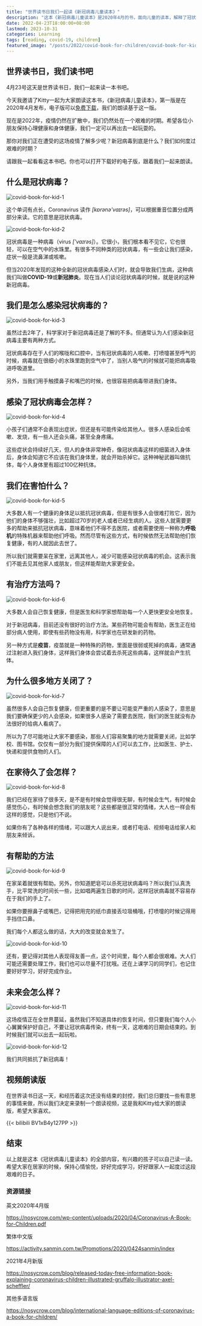 ```yaml
---
title: "世界读书日我们一起读《新冠病毒儿童读本》"
description: "这本《新冠病毒儿童读本》是2020年4月的书，面向儿童的读本，解释了冠状病毒和抗议措施。"
date: 2022-04-23T18:00:00+08:00
lastmod: 2023-10-31
categories: Learning
tags: [reading, covid-19, children]
featured_image: "/posts/2022/covid-book-for-children/covid-book-for-kid-cover.png"
---
```


## 世界读书日，我们读书吧

4月23号这天是世界读书日，我们一起来读一本书吧。

今天我邀请了Kitty一起为大家朗读这本书，《新冠病毒儿童读本》，第一版是在2020年4月发布，电子版可以[免费下载](https://nosycrow.com/wp-content/uploads/2020/04/Coronavirus-A-Book-for-Children.pdf)，我们的朗读基于这一版。

现在是2022年，疫情仍然在扩散中，我们仍然处在一个艰难的时期。希望各位小朋友保持心理健康和身体健康，我们一定可以再出去一起玩耍的。

那你对我们正在遭受的这场疫情了解多少呢？新冠病毒到底是什么？我们如何度过艰难的时期？

请跟我一起看看这本书吧。你也可以打开下载好的电子版，跟着我们一起来朗读。

## 什么是冠状病毒？

![covid-book-for-kid-1](/posts/2022/covid-book-for-children/covid-book-for-kid-1.png)

这个单词有点长，Coronavirus 读作 *[kɒrənə'vaɪrəs]*，可以根据重音位置分成两部分来读。它的意思是冠状病毒。

![covid-book-for-kid-2](/posts/2022/covid-book-for-children/covid-book-for-kid-2.png)

冠状病毒是一种病毒（virus *['vaɪrəs]*）。它很小，我们根本看不见它，它也很轻，可以在空气中的水珠里。有很多不同种类的冠状病毒，有一些会让我们感染，症状一般是流鼻涕或咳嗽。

但当2020年发现的这种全新的冠状病毒感染人们时，就会导致我们生病，这种病我们叫做**COVID-19**或**新冠肺炎**。现在当人们谈论冠状病毒的时候，就是说的这种新冠病毒。

## 我们是怎么感染冠状病毒的？

![covid-book-for-kid-3](/posts/2022/covid-book-for-children/covid-book-for-kid-3.png)

虽然过去2年了，科学家对于新冠病毒还是了解的不多。但通常认为人们感染新冠病毒主要有两种方式。

冠状病毒存在于人们的喉咙和口腔中，当有冠状病毒的人咳嗽、打喷嚏甚至呼气的时候，病毒就在很细小的水珠里跑到空气中了，当别人吸气的时候就可能把病毒吸进呼吸道里。

另外，当我们用手触摸鼻子和嘴巴的时候，也很容易把病毒带进我们身体。

## 感染了冠状病毒会怎样？

![covid-book-for-kid-4](/posts/2022/covid-book-for-children/covid-book-for-kid-4.png)

小孩子们通常不会表现出症状，但还是有可能传染给其他人。很多人感染后会咳嗽、发烧，有一些人还会头痛，甚至全身疼痛。

这些症状会持续好几天，但人的身体非常神奇，像冠状病毒这样的细菌进入身体后，身体会知道它不应该在我们身体里，就会开始杀掉它。这种神秘武器叫做抗体，每个人身体里有超过100亿种抗体。

## 我们在害怕什么？

![covid-book-for-kid-5](/posts/2022/covid-book-for-children/covid-book-for-kid-5.png)

大多数人有一个健康的身体足以抵抗冠状病毒，但是有很多人会很难打败它，因为他们的身体不够强壮，比如超过70岁的老人或者已经生病的人。这些人就需要更多的帮助来抵抗冠状病毒，意味着他们不得不去医院，或者需要使用一种称为**呼吸机**的特殊机器来帮助他们呼吸。然而尽管有这些方式，有时候依然无法帮助他们恢复健康，有的人就因此去世了。

所以我们就需要呆在家里，远离其他人，减少可能感染冠状病毒的机会。这表示我们不能去见其他家人或朋友，但这样能帮助大家更安全。

## 有治疗方法吗？

![covid-book-for-kid-6](/posts/2022/covid-book-for-children/covid-book-for-kid-6.png)

大多数人会自己恢复健康，但是医生和科学家想帮助每一个人更快更安全地恢复。

对于新冠病毒，目前还没有很好的治疗方法。某些药物可能会有帮助，医生正在给部分病人使用，即使有些药物没有用，科学家也在研发新的药物。

另一种方式是**疫苗**，疫苗就是一种特殊的药物，里面是很弱或死掉的病毒，通常通过注射进入我们身体，这样我们身体会尝试着去杀死这些病毒，这样就会产生抗体。

## 为什么很多地方关闭了？

![covid-book-for-kid-7](/posts/2022/covid-book-for-children/covid-book-for-kid-7.png)

虽然很多人会自己恢复健康，但更重要的是不要让可能变严重的人感染了，意思是我们要确保更少的人会感染，如果很多人感染了需要去医院，我们的医生就没有办法很好的给病人看病了。

所以为了尽可能地让大家不要感染，那些人们容易聚集的地方就需要关闭，比如学校、图书馆。仅仅有一部分为我们提供保障的人们可以去工作，比如医生、护士、快递和提供食物的人们。

## 在家待久了会怎样？

![covid-book-for-kid-8](/posts/2022/covid-book-for-children/covid-book-for-kid-8.png)

我们已经在家待了很多天，是不是有时候会觉得很无聊，有时候会生气，有时候会感觉伤心，有时候会想念我们的朋友呢？这些都是很正常的情绪，大人也一样会有这样的感觉，只是他们不说。

如果你有了各种各样的情绪，可以跟大人说出来，或者打电话、视频电话给家人和朋友来倾诉。

## 有帮助的方法

![covid-book-for-kid-9](/posts/2022/covid-book-for-children/covid-book-for-kid-9.png)

在家呆着就很有帮助。另外，你知道肥皂可以杀死冠状病毒吗？所以我们认真洗手，比平常洗的时间长一些，比如唱两遍生日歌的时间，这样冠状病毒就不容易存在于我们的手上了。

如果你要擦鼻子或嘴巴，记得把用完的纸巾直接丢垃圾桶哦，打喷嚏的时候记得用手挡住口鼻。

我们每个人都这么做的话，大大的改变就会发生了。

![covid-book-for-kid-10](/posts/2022/covid-book-for-children/covid-book-for-kid-10.png)

还有，要记得对其他人表现得友善一点，这个时间里，每个人都会很艰难。大人们可能还需要处理工作，我们也可以尽量不打扰哦。还在上课学习的同学们，也记住要好好学习，好好完成作业。

## 未来会怎么样？

![covid-book-for-kid-11](/posts/2022/covid-book-for-children/covid-book-for-kid-11.png)

这场疫情正在全世界蔓延，虽然我们不知道具体的恢复时间，但只要我们每个人小心翼翼保护好自己，不要让冠状病毒传染，终有一天，这艰难的日期会结束的。到时候我们就可以出去一起玩啦。

![covid-book-for-kid-12](/posts/2022/covid-book-for-children/covid-book-for-kid-12.png)

我们共同抵抗了新冠病毒！

## 视频朗读版

在世界读书日这一天，和经历着这次还没有结束的封控，我们总归要找一些有意思的事情来做，所以我们决定来录制一个朗读视频，这是我和Kitty给大家的朗读版，希望大家喜欢。

{{< bilibili BV1xB4y127PP >}}

## 结束

以上就是这本《冠状病毒儿童读本》的全部内容，有兴趣的孩子可以自己读一读。希望大家在居家的时候，保持心情愉悦，好好完成学习，好好跟家人一起度过这段艰难的日子。

### 资源链接

英文2020年4月版

https://nosycrow.com/wp-content/uploads/2020/04/Coronavirus-A-Book-for-Children.pdf

繁体中文版

https://activity.sanmin.com.tw/Promotions/2020/0424sanmin/index

2021年4月新版

https://nosycrow.com/blog/released-today-free-information-book-explaining-coronavirus-children-illustrated-gruffalo-illustrator-axel-scheffler/

其他多语言版

https://nosycrow.com/blog/international-language-editions-of-coronavirus-a-book-for-children/

